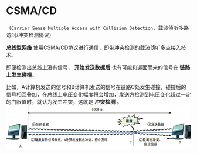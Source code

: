 # CSMA/CD
（`Carrier Sense Multiple Access with Collision Detection`，载波侦听多路访问/冲突检测协议）

**总线型网络** 使用CSMA/CD协议进行通信，即带冲突检测的载波侦听多点接入技术。

即便检测出总线上没有信号， **开始发送数据后** 也有可能和迎面而来的信号在 **链路上发生碰撞**。

比如，A计算机发送的信号和B计算机发送的信号在链路C处发生碰撞，碰撞后的信号相互叠加，在总线上电压变化幅度将会增加，发送方检测到电压变化超过一定的门限值时，就认为发生冲突，这就是 **冲突检测** 。
![CSMACD](./assets/CSMACD.png)
